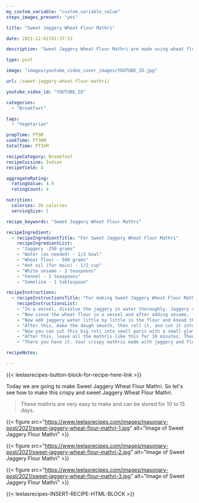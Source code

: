 ```yaml
---
my_custom_variable: "custom_variable_value"
steps_images_present: "yes"

title: "Sweet Jaggery Wheat Flour Mathri"

date: 2021-12-01T01:37:13

description: "Sweet Jaggery Wheat Flour Mathri are made using wheat flour and jaggery. These mathris are easy to make and can be stored for 10-15 days."

type: post

image: "images/youtube_video_cover_images/YOUTUBE_ID.jpg"

url: /sweet-jaggery-wheat-flour-mathri/

youtube_video_id: "YOUTUBE_ID"

categories: 
  - "Breakfast"

tags:
  - "Vegetarian"

prepTime: PT5M
cookTime: PT30M
totalTime: PT35M

recipeCategory: Breakfast
recipeCuisine: Indian
recipeYield: 4

aggregateRating:
  ratingValue: 4.9
  ratingCount: 4

nutrition:
  calories: 26 calories
  servingSize: 1

recipe_keywords: "Sweet Jaggery Wheat Flour Mathri"

recipeIngredient:
  - recipeIngredientTitle: "For Sweet Jaggery Wheat Flour Mathri"
    recipeIngredientList:
    - "Jaggery -250 grams" 
    - "Water (as needed) - 1/2 bowl" 
    - "Wheat flour - 500 grams" 
    - "Hot oil (for moin) - 1/2 cup" 
    - "White sesame - 2 teaspoons" 
    - "Fennel - 2 teaspoons" 
    - "Semolina - 1 tablespoon" 

recipeInstructions:
  - recipeInstructionsTitle: "For making Sweet Jaggery Wheat Flour Mathri"
    recipeInstructionsList:
    - "In a vessel, dissolve the jaggery in water thoroughly. Jaggery should be dissolved well in water, then filter the water of jaggery in another vessel so that no other object or pebbles etc. remain in the jaggery in it." 
    - "Now sieve the wheat flour in a vessel and after adding sesame, fennel and semolina, add hot oil and mix all the things well. Keep in mind that the oil is hot, so do not mix it by hand, mix it with a spoon." 
    - "Now add jaggery water little by little in the flour and knead the dough. We don't have to knead the dough too hard. Then grease it with some oil and keep it covered for 10 minutes." 
    - "After this, make the dough smooth, then roll it, and cut it into big pieces and roll each piece into the shape of a roti." 
    - "Now you can cut this big roti into small puris with a small glass or cookie cutter. Remove the extra dough and pierce the mathri with a fork so that it does not puff up and becomes crispy." 
    - "After this, leave all the mathris like this for 10 minutes. Then fry them in a pan in hot oil on medium flame until they become crisp. Finally, take them out of the oil." 
    - "There you have it. Your crispy mathris made with jaggery and flour are ready to eat." 

recipeNotes:

---
```


{{< leelasrecipes-button-block-for-recipe-here-link >}}

Today we are going to make Sweet Jaggery Wheat Flour Mathri. So let's see how to make this crispy and sweet Jaggery Wheat Flour Mathri.

> These mathris are very easy to make and can be stored for 10 to 15 days.


{{< figure src="https://www.leelasrecipes.com/images/masonary-post/2021/sweet-jaggery-wheat-flour-mathri-1.jpg" alt="Image of Sweet Jaggery Flour Mathri" >}}

{{< figure src="https://www.leelasrecipes.com/images/masonary-post/2021/sweet-jaggery-wheat-flour-mathri-2.jpg" alt="Image of Sweet Jaggery Flour Mathri" >}}

{{< figure src="https://www.leelasrecipes.com/images/masonary-post/2021/sweet-jaggery-wheat-flour-mathri-3.jpg" alt="Image of Sweet Jaggery Flour Mathri" >}}

{{< leelasrecipes-INSERT-RECIPE-HTML-BLOCK >}}

